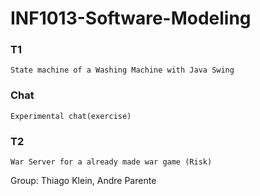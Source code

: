 # INF1013-Software-Modeling
### T1
    State machine of a Washing Machine with Java Swing
### Chat
    Experimental chat(exercise)
### T2
    War Server for a already made war game (Risk)

Group: Thiago Klein, Andre Parente
